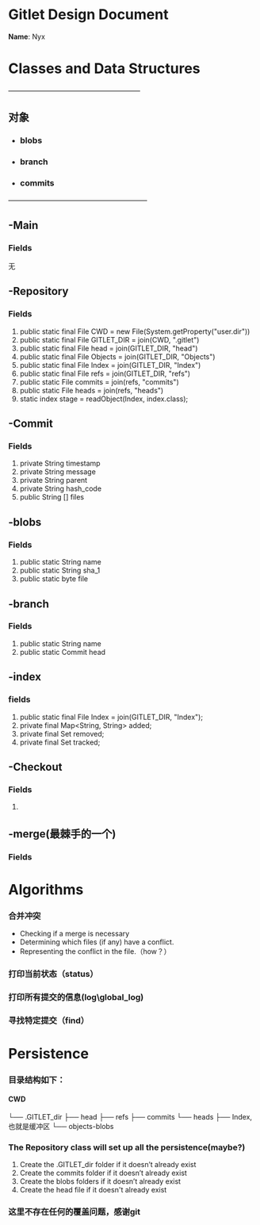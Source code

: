 # Gitlet Design Document

**Name**: Nyx

# Classes and Data Structures
———————————————————
## 对象

* ### blobs
* ### branch
* ### commits
————————————————————
## -Main

### Fields

无

## -Repository

### Fields
1. public static final File CWD = new File(System.getProperty("user.dir"))
2. public static final File GITLET_DIR = join(CWD, ".gitlet")
3. public static final File head = join(GITLET_DIR, "head")
4. public static final File Objects = join(GITLET_DIR, "Objects")
5. public static final File Index = join(GITLET_DIR, "Index")
6. public static final File refs = join(GITLET_DIR, "refs")
7. public static File commits = join(refs, "commits")
8. public static File heads = join(refs, "heads")
9. static index stage = readObject(Index, index.class);
## -Commit
### Fields

1. private String timestamp 
2. private String message 
3. private String parent 
4. private String hash_code 
5. public String [] files
## -blobs

### Fields

1. public static String name 
2. public static String sha_1 
3. public static byte file
## -branch

### Fields

1. public static String name
2. public static Commit head
## -index

### fields
1. public static final File Index = join(GITLET_DIR, "Index");
2. private final Map<String, String> added;
3. private final Set<String> removed;
4. private final Set<String> tracked;

## -Checkout

### Fields

1.

## -merge(最棘手的一个)

### Fields

# Algorithms

### 合并冲突

* Checking if a merge is necessary
* Determining which files (if any) have a conflict.
* Representing the conflict in the file.（how？）

### 打印当前状态（status）

### 打印所有提交的信息(log\global_log)

### 寻找特定提交（find）

### 

# Persistence

### 目录结构如下：
#### CWD                            
└── .GITLET_dir
├── head
├── refs
    ├── commits
    └── heads
├── Index,也就是缓冲区
└── objects-blobs



### The Repository class will set up all the persistence(maybe?)
1. Create the .GITLET_dir folder if it doesn’t already exist 
2. Create the commits folder if it doesn’t already exist 
3. Create the blobs folders if it doesn’t already exist
4. Create the head file if it doesn't already exist

### 这里不存在任何的覆盖问题，感谢git